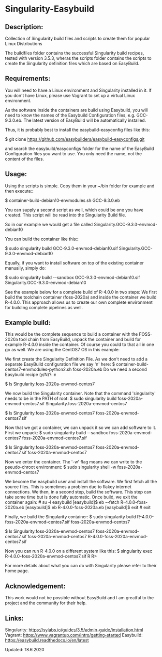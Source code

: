 # Singularity-Easybuild
Description:
-----------
Collection of Singularity build files and scripts to create them for popular Linux Distributions

The buildfiles folder contains the successful Singularity build recipes, tested with version 3.5.3, wheras the scripts folder contains the scripts to create the Singularity definition files which are based on EasyBuild.

Requirements:
------------
You will need to have a Linux environment and Singularity installed in it. 
If you don't have Linux, please use Vagrant to set up a virtual Linux environment.

As the software inside the containers are build using Easybuild, you will need to know the names of the Easybuild Configuration files, e.g. GCC-9.3.0.eb.
The latest version of EasyBuild will be automatically installed. 

Thus, it is probably best to install the easybuild-easyconfig files like this:

$ git clone https://github.com/easybuilders/easybuild-easyconfigs.git

and search the easybuild/easyconfigs folder for the name of the EasyBuild Configuration files you want to use. You only need the name, not the content of the files.

Usage:
-----
Using the scripts is simple. Copy them in your ~/bin folder for example and then execute::

$ container-build-debian10-envmodules.sh GCC-9.3.0.eb

You can supply a second script as well, which could be one you have created. This script will be 
read into the Singularity Build file. 

So in our example we would get a file called Singularity.GCC-9.3.0-envmod-debian10

You can build the container like this::

$ sudo singularity build GCC-9.3.0-envmod-debian10.sif Singularity.GCC-9.3.0-envmod-debian10

Equally, if you want to install software on top of the existing container manually, simply do:

$ sudo singularity build --sandbox GCC-9.3.0-envmod-debian10.sif Singularity.GCC-9.3.0-envmod-debian10

See the example below for a complete build of R-4.0.0 in two steps: We first build the toolchain container (foss-2020a) and inside the container we build R-4.0.0. This approach allows us to create our own complete environment for building complete pipelines as well. 

Example build:
-------------
This would be the complete sequence to build a container with the FOSS-2020a tool chain from EasyBuild, 
unpack the container and build for example R-4.0.0 inside the container. Of course you could to that 
all in one go as well. We are using the CentOS7 OS in this example:

We first create the Singularity Definition File. As we don't need to add a separate EasyBuild configuration
file we say 'n' here:
$ container-build-centos7-envmodules-python2.sh foss-2020a.eb
Do we need a second Easybuild recipe (y/N)?: n

$ ls
Singularity.foss-2020a-envmod-centos7

We now build the Singularity container. Note that the command 'singularity' needs to be in the 
PATH of root:
$ sudo singularity build foss-2020a-envmod-centos7.sif Singularity.foss-2020a-envmod-centos7

$ ls
Singularity.foss-2020a-envmod-centos7 foss-2020a-envmod-centos7.sif 

Now that we got a container, we can unpack it so we can add software to it. 
First we unpack:
$ sudo singularity build --sandbox foss-2020a-envmod-centos7 foss-2020a-envmod-centos7.sif

$ ls
Singularity.foss-2020a-envmod-centos7 foss-2020a-envmod-centos7.sif foss-2020a-envmod-centos7

Now we enter the container. The '-w' flag means we can write to the pseudo-chroot environment: 
$ sudo singularity shell -w foss-2020a-envmod-centos7

We become the easybuild user and install the software. We first fetch all the source files. This 
is sometimes a problem due to flakey internet connections. We then, in a second step, build the 
software. This step can take some time but is done fully automatic. Once build, we exit the 
container again:
\# su -l easybuild
[easybuild]$ eb --fetch R-4.0.0-foss-2020a.eb
[easybuild]$ eb  R-4.0.0-foss-2020a.eb
[easybuild]$ exit
\# exit

Finally, we build the Singularity container:
$ sudo singularity build  R-4.0.0-foss-2020a-envmod-centos7.sif foss-2020a-envmod-centos7

$ ls
Singularity.foss-2020a-envmod-centos7 foss-2020a-envmod-centos7.sif foss-2020a-envmod-centos7 R-4.0.0-foss-2020a-envmod-centos7.sif 

Now you can run R-4.0.0 on a different system like this:
$ singularity exec R-4.0.0-foss-2020a-envmod-centos7.sif R
R>

For more details about what you can do with Singularity please refer to their home page.  


Acknowledgement:
---------------
This work would not be possible without EasyBuild and I am greatful to the project and the community for their help.

Links:
-----
Singularity: https://sylabs.io/guides/3.5/admin-guide/installation.html
Vagrant: https://www.vagrantup.com/intro/getting-started
Easybuild: https://easybuild.readthedocs.io/en/latest

Updated: 18.6.2020

